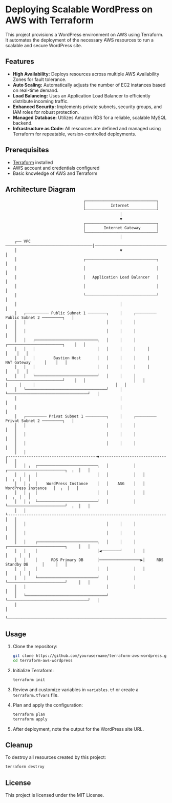 # Deploying Scalable WordPress on AWS with Terraform

This project provisions a WordPress environment on AWS using Terraform. It automates the deployment of the necessary AWS resources to run a scalable and secure WordPress site.

## Features

- **High Availability:** Deploys resources across multiple AWS Availability Zones for fault tolerance.
- **Auto Scaling:** Automatically adjusts the number of EC2 instances based on real-time demand.
- **Load Balancing:** Uses an Application Load Balancer to efficiently distribute incoming traffic.
- **Enhanced Security:** Implements private subnets, security groups, and IAM roles for robust protection.
- **Managed Database:** Utilizes Amazon RDS for a reliable, scalable MySQL backend.
- **Infrastructure as Code:** All resources are defined and managed using Terraform for repeatable, version-controlled deployments.

## Prerequisites

- [Terraform](https://www.terraform.io/downloads.html) installed
- AWS account and credentials configured
- Basic knowledge of AWS and Terraform

## Architecture Diagram

```
                                  ┌───────────────────────────────┐                             
                                  │           Internet            │                             
                                  └───────────────────────────────┘  
                                                  │ 
                                                  ▼    
                                  ┌───────────────────────────────┐                             
                                  │        Internet Gateway       │                             
                                  └───────────────────────────────┘  
                                                  │                                              
    ┌── VPC ──────────────────────────────────────│─────────────────────────────────────────────┐
    │                                             ▼                                             │
    │                             ┌───────────────────────────────┐                             │
    │                             │                               │                             │
    │                             │   Application Load Balancer   │                             │
    │                             │                               │                             │
    │                             └───────────────────────────────┘                             │
    │                                             │                                             │
    │   ┌────────── Public Subnet 1 ────────┐     │     ┌───────── Public Subnet 2 ─────────┐   │
    │   │                                   │     │     │                                   │   │
    │   │                                   │     │     │                                   │   │
    │   │   ┌───────────────────────────┐   │     │     │     ┌────────────────────────┐    │   │
    │   │   │                           │   │     │     │     │                        │    │   │
    │   │   │        Bastion Host       │   │     │     │     │       NAT Gateway      │    │   │
    │   │   │                           │   │     │     │     │                        │    │   │
    │   │   └───────────────────────────┘   │     │     │     └────────────────────────┘    │   │                     │   │                                   │     │     │                                   │   │
    │   └───────────────────────────────────┘     │     └───────────────────────────────────┘   │
    │                                             │                                             │
    │                                             │                                             │
    │   ┌───────── Privat Subnet 1 ─────────┐     │     ┌───────── Privat Subnet 2 ─────────┐   │
    │   │                                   │     │     │                                   │   │
    │   │                                   │     │     │                                   │   │
    │   │                                   │     │     │                                   │   │
    │   │ ┌╶╶╶╶╶╶╶╶╶╶╶╶╶╶╶╶╶╶╶╶╶╶╶╶╶╶╶╶╶╶╶╶╶╶╶╶╶╶╶▼╶╶╶╶╶╶╶╶╶╶╶╶╶╶╶╶╶╶╶╶╶╶╶╶╶╶╶╶╶╶╶╶╶╶╶╶╶╶┐  │   │
    │   │ ╷  ┌──────────────────────────┐   │           │   ┌─────────────────────────┐  ╷  │   │
    │   │ ╷  │                          │   │           │   │                         │  ╷  │   │
    │   │ ╷  │    WordPress Instance    │   │    ASG    │   │    WordPress Instance   │  ╷  │   │
    │   │ ╷  │                          │   │           │   │                         │  ╷  │   │
    │   │ ╷  └──────────────────────────┘   │           │   └─────────────────────────┘  ╷  │   │
    │   │ └╶╶╶╶╶╶╶╶╶╶╶╶╶╶╶╶╶╶╶╶╶╶╶╶╶╶╶╶╶╶╶╶╶╶╶╶╶╶╶╶╶╶╶╶╶╶╶╶╶╶╶╶╶╶╶╶╶╶╶╶╶╶╶╶╶╶╶╶╶╶╶╶╶╶╶╶╶╶┘  │   │
    │   │                                   │     │     │                                   │   │
    │   │                                   │     │     │                                   │   │
    │   │    ┌──────────────────────────┐   │     │     │   ┌─────────────────────────┐     │   │
    │   │    │                          │◀────────┘     │   │                         │     │   │
    │   │    │      RDS Primary DB      │──────────────────▶│     RDS Standby DB      │     │   │
    │   │    │                          │   │           │   │                         │     │   │
    │   │    └──────────────────────────┘   │           │   └─────────────────────────┘     │   │
    │   │                                   │           │                                   │   │
    │   └───────────────────────────────────┘           └───────────────────────────────────┘   │
    │                                                                                           │
    └───────────────────────────────────────────────────────────────────────────────────────────┘

```

## Usage

1. Clone the repository:
    ```sh
    git clone https://github.com/yourusername/terraform-aws-wordpress.git
    cd terraform-aws-wordpress
    ```

2. Initialize Terraform:
    ```sh
    terraform init
    ```

3. Review and customize variables in `variables.tf` or create a `terraform.tfvars` file.

4. Plan and apply the configuration:
    ```sh
    terraform plan
    terraform apply
    ```

5. After deployment, note the output for the WordPress site URL.


## Cleanup

To destroy all resources created by this project:
```sh
terraform destroy
```

## License

This project is licensed under the MIT License.
